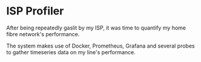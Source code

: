 # ISP Profiler

After being repeatedly gaslit by my ISP, it was time to quantify my home fibre
network's performance.

The system makes use of Docker, Prometheus, Grafana and several probes to gather
timeseries data on my line's performance.
